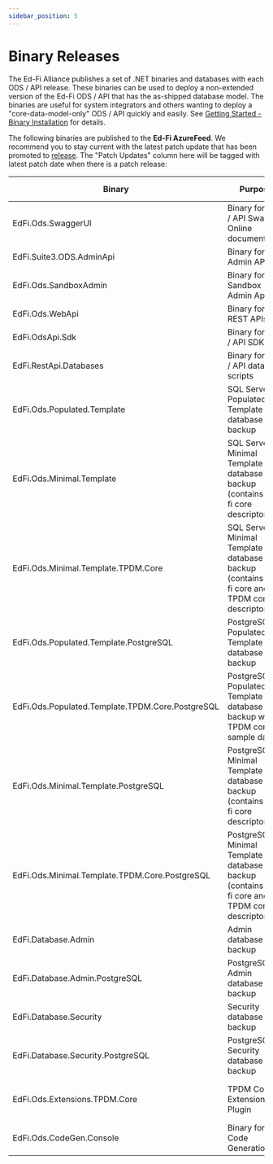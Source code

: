 ```yaml
---
sidebar_position: 5
---
```


# Binary Releases

The Ed-Fi Alliance publishes a set of .NET binaries and databases with each ODS
/ API release. These binaries can be used to deploy a non-extended version of
the Ed-Fi ODS / API that has the as-shipped database model. The binaries are
useful for system integrators and others wanting to deploy a
"core-data-model-only" ODS / API quickly and easily. See [Getting Started -](./readme.md)
[Binary Installation](./readme.md) for details.

The following binaries are published to the **Ed-Fi AzureFeed**. We recommend
you to stay current with the latest patch update that has been promoted
to [release](https://dev.azure.com/ed-fi-alliance/Ed-Fi-Alliance-OSS/_packaging?_a=feed&feed=EdFi%40Release).
The "Patch Updates" column here will be tagged with latest patch date when there
is a patch release:

| Binary                                           | Purpose                                                                                     | Location                                                                                                                                                                                                                                                                                                                                                                                                                                                                                                                                                     | Patch Updates |
| ------------------------------------------------ | ------------------------------------------------------------------------------------------- | ------------------------------------------------------------------------------------------------------------------------------------------------------------------------------------------------------------------------------------------------------------------------------------------------------------------------------------------------------------------------------------------------------------------------------------------------------------------------------------------------------------------------------------------------------------ | ------------- |
| EdFi.Ods.SwaggerUI                               | Binary for ODS / API Swagger Online documentation                                           | [EdFi.Suite3.Ods.SwaggerUI 7.2](https://dev.azure.com/ed-fi-alliance/Ed-Fi-Alliance-OSS/_artifacts/feed/EdFi@Release/NuGet/EdFi.Suite3.Ods.SwaggerUI/overview/7.2.1201)                                                                                                                                                                                                                                                                                                                                                                                      |               |
| EdFi.Suite3.ODS.AdminApi                         | Binary for Admin API                                                                        | [EdFi.Suite3.ODS.AdminApi v2.1.0](https://dev.azure.com/ed-fi-alliance/Ed-Fi-Alliance-OSS/_artifacts/feed/EdFi/NuGet/EdFi.Suite3.ODS.AdminApi/overview/2.1.0)                                                                                                                                                                                                                                                                                                                                                                                                |               |
| EdFi.Ods.SandboxAdmin                            | Binary for Sandbox Admin App                                                                | [EdFi.Suite3.Ods.SandboxAdmin 7.2](https://dev.azure.com/ed-fi-alliance/Ed-Fi-Alliance-OSS/_artifacts/feed/EdFi@Release/NuGet/EdFi.Suite3.Ods.SandboxAdmin/overview/7.2.1201)                                                                                                                                                                                                                                                                                                                                                                                |               |
| EdFi.Ods.WebApi                                  | Binary for ODS REST APIs                                                                    | [EdFi.Suite3.Ods.WebApi 7.2 for Data Standard 4.0](https://dev.azure.com/ed-fi-alliance/Ed-Fi-Alliance-OSS/_artifacts/feed/EdFi@Release/NuGet/EdFi.Suite3.Ods.WebApi.Standard.4.0.0/overview/7.2.1201) <br /> [EdFi.Suite3.Ods.WebApi 7.2 for Data Standard 5.1](https://dev.azure.com/ed-fi-alliance/Ed-Fi-Alliance-OSS/_artifacts/feed/EdFi@Release/NuGet/EdFi.Suite3.Ods.WebApi.Standard.5.1.0/overview/7.2.1201)                                                                                                                                         |               |
| EdFi.OdsApi.Sdk                                  | Binary for ODS / API SDK                                                                    | [EdFi.Suite3.OdsApi.Sdk 7.2 for Data Standard 4.0](https://dev.azure.com/ed-fi-alliance/Ed-Fi-Alliance-OSS/_artifacts/feed/EdFi@Release/NuGet/EdFi.Suite3.OdsApi.Sdk.Standard.4.0.0/overview/7.2.1201)  <br /> [EdFi.Suite3.OdsApi.Sdk 7.2 for Data Standard 5.1](https://dev.azure.com/ed-fi-alliance/Ed-Fi-Alliance-OSS/_artifacts/feed/EdFi@Release/NuGet/EdFi.Suite3.OdsApi.Sdk.Standard.5.1.0/overview/7.2.1201)                                                                                                                                        |               |
| EdFi.RestApi.Databases                           | Binary for ODS / API database scripts                                                       | [EdFi.Suite3.RestApi.Databases 7.2 for Data Standard 4.0](https://dev.azure.com/ed-fi-alliance/Ed-Fi-Alliance-OSS/_artifacts/feed/EdFi@Release/NuGet/EdFi.Suite3.RestApi.Databases.Standard.4.0.0/overview/7.2.1201)  <br />  [EdFi.Suite3.RestApi.Databases 7.2 for Data Standard 5.1](https://dev.azure.com/ed-fi-alliance/Ed-Fi-Alliance-OSS/_artifacts/feed/EdFi@Release/NuGet/EdFi.Suite3.RestApi.Databases.Standard.5.1.0/overview/7.2.1201)                                                                                                           |               |
| EdFi.Ods.Populated.Template                      | SQL Server Populated Template database backup                                               | [EdFi.Suite3.Ods.Populated.Template 7.2 for Data Standard 4.0](https://dev.azure.com/ed-fi-alliance/Ed-Fi-Alliance-OSS/_artifacts/feed/EdFi@Release/NuGet/EdFi.Suite3.Ods.Populated.Template.Standard.4.0.0/versions/7.2.223)  <br /> [EdFi.Suite3.Ods.Populated.Template 7.2 for Data Standard 5.1](https://dev.azure.com/ed-fi-alliance/Ed-Fi-Alliance-OSS/_artifacts/feed/EdFi@Release/NuGet/EdFi.Suite3.Ods.Populated.Template.Standard.5.1.0/versions/7.2.223)                                                                                          |               |
| EdFi.Ods.Minimal.Template                        | SQL Server Minimal Template database backup (contains ed-fi core descriptors)               | [EdFi.Suite3.Ods.Minimal.Template 7.2 for Data Standard 4.0](https://dev.azure.com/ed-fi-alliance/Ed-Fi-Alliance-OSS/_artifacts/feed/EdFi@Release/NuGet/EdFi.Suite3.Ods.Minimal.Template.Standard.4.0.0/versions/7.2.228)  <br /> [EdFi.Suite3.Ods.Minimal.Template 7.2 for Data Standard 5.1](https://dev.azure.com/ed-fi-alliance/Ed-Fi-Alliance-OSS/_artifacts/feed/EdFi@Release/NuGet/EdFi.Suite3.Ods.Minimal.Template.Standard.5.1.0/versions/7.2.228)                                                                                                  |               |
| EdFi.Ods.Minimal.Template.TPDM.Core              | SQL Server Minimal Template database backup (contains ed-fi core and TPDM core descriptors) | [EdFi.Suite3.Ods.Minimal.Template.TPDM.Core 7.2 for Data Standard 4.0](https://dev.azure.com/ed-fi-alliance/Ed-Fi-Alliance-OSS/_artifacts/feed/EdFi@Release/NuGet/EdFi.Suite3.Ods.Minimal.Template.TPDM.Core.1.1.0.Standard.4.0.0/versions/7.2.205)  <br /> [EdFi.Suite3.Ods.Minimal.Template.TPDM.Core 7.2 for Data Standard 5.1](https://dev.azure.com/ed-fi-alliance/Ed-Fi-Alliance-OSS/_artifacts/feed/EdFi@Release/NuGet/EdFi.Suite3.Ods.Minimal.Template.TPDM.Core.1.1.0.Standard.5.1.0/versions/7.2.205)                                              |               |
| EdFi.Ods.Populated.Template.PostgreSQL           | PostgreSQL Populated Template database backup                                               | [EdFi.Suite3.Ods.Populated.Template.PostgreSQL 7.2 for Data Standard 4.0](https://dev.azure.com/ed-fi-alliance/Ed-Fi-Alliance-OSS/_artifacts/feed/EdFi@Release/NuGet/EdFi.Suite3.Ods.Populated.Template.PostgreSQL.Standard.4.0.0/overview/7.2.221)  <br />  [EdFi.Suite3.Ods.Populated.Template.PostgreSQL 7.2 for Data Standard 5.1](https://dev.azure.com/ed-fi-alliance/Ed-Fi-Alliance-OSS/_artifacts/feed/EdFi@Release/NuGet/EdFi.Suite3.Ods.Populated.Template.PostgreSQL.Standard.5.1.0/overview/7.2.221)                                             |               |
| EdFi.Ods.Populated.Template.TPDM.Core.PostgreSQL | PostgreSQL Populated Template database backup with TPDM core sample data                    | [EdFi.Suite3.Ods.Populated.Template.TPDM.Core.PostgreSQL 7.2 Data Standard 4.0](https://dev.azure.com/ed-fi-alliance/Ed-Fi-Alliance-OSS/_artifacts/feed/EdFi@Release/NuGet/EdFi.Suite3.Ods.Populated.Template.TPDM.Core.1.1.0.PostgreSQL.Standard.4.0.0/versions/7.2.194)  <br /> [EdFi.Suite3.Ods.Populated.Template.TPDM.Core.PostgreSQL 7.2 Data Standard 5.1](https://dev.azure.com/ed-fi-alliance/Ed-Fi-Alliance-OSS/_artifacts/feed/EdFi@Release/NuGet/EdFi.Suite3.Ods.Populated.Template.TPDM.Core.1.1.0.PostgreSQL.Standard.5.1.0/versions/7.2.194)  |               |
| EdFi.Ods.Minimal.Template.PostgreSQL             | PostgreSQL Minimal Template database backup (contains ed-fi core descriptors)               | [EdFi.Suite3.Ods.Minimal.Template.PostgreSQL 7.2 for Data Standard 4.0](https://dev.azure.com/ed-fi-alliance/Ed-Fi-Alliance-OSS/_artifacts/feed/EdFi@Release/NuGet/EdFi.Suite3.Ods.Minimal.Template.TPDM.Core.1.1.0.PostgreSQL.Standard.4.0.0/versions/7.2.189)  <br />  [EdFi.Suite3.Ods.Minimal.Template.PostgreSQL 7.2 for Data Standard 5.1](https://dev.azure.com/ed-fi-alliance/Ed-Fi-Alliance-OSS/_artifacts/feed/EdFi@Release/NuGet/EdFi.Suite3.Ods.Minimal.Template.TPDM.Core.1.1.0.PostgreSQL.Standard.4.0.0/versions/7.2.189)                     |               |
| EdFi.Ods.Minimal.Template.TPDM.Core.PostgreSQL   | PostgreSQL Minimal Template database backup (contains ed-fi core and TPDM core descriptors) | [EdFi.Suite3.Ods.Minimal.Template.TPDM.Core.PostgreSQL 7.2 for Data Standard 4.0](https://dev.azure.com/ed-fi-alliance/Ed-Fi-Alliance-OSS/_artifacts/feed/EdFi@Release/NuGet/EdFi.Suite3.Ods.Minimal.Template.TPDM.Core.1.1.0.PostgreSQL.Standard.4.0.0/overview/7.2.189)  <br />  [EdFi.Suite3.Ods.Minimal.Template.TPDM.Core.PostgreSQL 7.2 for Data Standard 5.1](https://dev.azure.com/ed-fi-alliance/Ed-Fi-Alliance-OSS/_artifacts/feed/EdFi@Release/NuGet/EdFi.Suite3.Ods.Minimal.Template.TPDM.Core.1.1.0.PostgreSQL.Standard.5.1.0/overview/7.2.189) |               |
| EdFi.Database.Admin                              | Admin database backup                                                                       | [EdFi.Database.Admin 7.2 for Data Standard 4.0](https://dev.azure.com/ed-fi-alliance/Ed-Fi-Alliance-OSS/_artifacts/feed/EdFi@Release/NuGet/EdFi.Database.Admin.Standard.4.0.0/versions/7.2.52)  <br /> [EdFi.Database.Admin 7.2 for Data Standard 5.1](https://dev.azure.com/ed-fi-alliance/Ed-Fi-Alliance-OSS/_artifacts/feed/EdFi@Release/NuGet/EdFi.Database.Admin.Standard.5.1.0/versions/7.2.52)                                                                                                                                                        |               |
| EdFi.Database.Admin.PostgreSQL                   | PostgreSQL Admin database backup                                                            | [EdFi.Database.Admin.PostgreSQL 7.2 for Data Standard 4.0](https://dev.azure.com/ed-fi-alliance/Ed-Fi-Alliance-OSS/_artifacts/feed/EdFi@Release/NuGet/EdFi.Database.Admin.PostgreSQL.Standard.4.0.0/versions/7.2.52)  <br /> [EdFi.Database.Admin.PostgreSQL 7.2 for Data Standard 5.1](https://dev.azure.com/ed-fi-alliance/Ed-Fi-Alliance-OSS/_artifacts/feed/EdFi@Release/NuGet/EdFi.Database.Admin.PostgreSQL.Standard.5.1.0/versions/7.2.52)                                                                                                            |               |
| EdFi.Database.Security                           | Security database backup                                                                    | [EdFi.Database.Security 7.2 for Data Standard 4.0](https://dev.azure.com/ed-fi-alliance/Ed-Fi-Alliance-OSS/_artifacts/feed/EdFi@Release/NuGet/EdFi.Database.Security.Standard.4.0.0/overview/7.2.49)  <br />  [EdFi.Database.Security 7.2 for Data Standard 5.1](https://dev.azure.com/ed-fi-alliance/Ed-Fi-Alliance-OSS/_artifacts/feed/EdFi@Release/NuGet/EdFi.Database.Security.Standard.5.1.0/overview/7.2.49)                                                                                                                                           |               |
| EdFi.Database.Security.PostgreSQL                | PostgreSQL Security database backup                                                         | [EdFi.Database.Security.PostgreSQL 7.2 for Data Standard 4.0](https://dev.azure.com/ed-fi-alliance/Ed-Fi-Alliance-OSS/_artifacts/feed/EdFi@Release/NuGet/EdFi.Database.Security.PostgreSQL.Standard.4.0.0/versions/7.2.49)  <br /> [EdFi.Database.Security.PostgreSQL 7.2 for Data Standard 5.1](https://dev.azure.com/ed-fi-alliance/Ed-Fi-Alliance-OSS/_artifacts/feed/EdFi@Release/NuGet/EdFi.Database.Security.PostgreSQL.Standard.5.1.0/overview/7.2.49)                                                                                                |               |
| EdFi.Ods.Extensions.TPDM.Core                    | TPDM Core Extension Plugin                                                                  | [EdFi.Suite3.Ods.Extensions.TPDM.Core.1.1.0 7.2 for Data Standard 4.0](https://dev.azure.com/ed-fi-alliance/Ed-Fi-Alliance-OSS/_artifacts/feed/EdFi@Release/NuGet/EdFi.Suite3.Ods.Extensions.TPDM.Core.1.1.0.Standard.4.0.0/versions/7.2.159)  <br />  [EdFi.Suite3.Ods.Extensions.TPDM.Core.1.1.0 7.2 for Data Standard 5.1](https://dev.azure.com/ed-fi-alliance/Ed-Fi-Alliance-OSS/_artifacts/feed/EdFi@Release/NuGet/EdFi.Suite3.Ods.Extensions.TPDM.Core.1.1.0.Standard.5.1.0/versions/7.2.159)                                                         |               |
| EdFi.Ods.CodeGen.Console                         | Binary for Code Generation                                                                  | [EdFi.Suite3.Ods.CodeGen 7.2](https://dev.azure.com/ed-fi-alliance/Ed-Fi-Alliance-OSS/_artifacts/feed/EdFi@Release/NuGet/EdFi.Suite3.Ods.CodeGen/overview/7.2.1119)                                                                                                                                                                                                                                                                                                                                                                                          |               |
